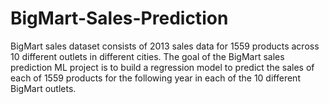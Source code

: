 # BigMart-Sales-Prediction
BigMart sales dataset consists of 2013 sales data for 1559 products across 10 different outlets in different cities. The goal of the BigMart sales prediction ML project is to build a regression model to predict the sales of each of 1559 products for the following year in each of the 10 different BigMart outlets.
